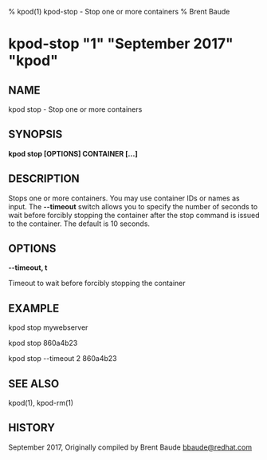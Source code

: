 % kpod(1) kpod-stop - Stop one or more containers
% Brent Baude
# kpod-stop "1" "September 2017" "kpod"

## NAME
kpod stop - Stop one or more containers

## SYNOPSIS
**kpod stop [OPTIONS] CONTAINER [...]**

## DESCRIPTION
Stops one or more containers.  You may use container IDs or names as input. The **--timeout** switch
allows you to specify the number of seconds to wait before forcibly stopping the container after the stop command
is issued to the container. The default is 10 seconds.

## OPTIONS

**--timeout, t**

Timeout to wait before forcibly stopping the container


## EXAMPLE

kpod stop mywebserver

kpod stop 860a4b23

kpod stop --timeout 2 860a4b23

## SEE ALSO
kpod(1), kpod-rm(1)

## HISTORY
September 2017, Originally compiled by Brent Baude <bbaude@redhat.com>
